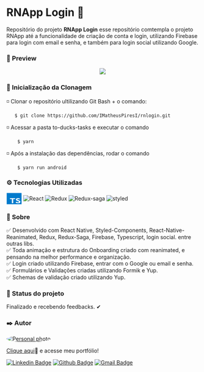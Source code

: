 # RNApp Login 💭

Repositório do projeto **RNApp Login** esse repositório comtempla o projeto RNApp até a funcionalidade de criação de conta e login, utilizando Firebase para login com email e senha, e também para login social utilizando Google.

<h3 id="preview">🎥 Preview</h3>

<div style="display: flex">
&nbsp;&nbsp;&nbsp;&nbsp;&nbsp;&nbsp;&nbsp;&nbsp;&nbsp;&nbsp;&nbsp;&nbsp;&nbsp;&nbsp;&nbsp;&nbsp;&nbsp;&nbsp;&nbsp;&nbsp;
&nbsp;&nbsp;&nbsp;&nbsp;&nbsp;&nbsp;&nbsp;&nbsp;&nbsp;&nbsp;&nbsp;&nbsp;&nbsp;&nbsp;&nbsp;&nbsp;&nbsp;&nbsp;&nbsp;&nbsp;
&nbsp;&nbsp;&nbsp;&nbsp;&nbsp;&nbsp;&nbsp;&nbsp;&nbsp;&nbsp;&nbsp;&nbsp;&nbsp;&nbsp;&nbsp;&nbsp;&nbsp;&nbsp;&nbsp;&nbsp;
<img src="./src/assets/images/loginrnapp.gif" width="40%" heigth="auto">
</div>

<h3 id="acessar-projeto">📁 Inicialização da Clonagem</h3>

◽ Clonar o repositório ultilizando Git Bash + o comando:

       $ git clone https://github.com/IMatheusPiresI/rnlogin.git

◽ Acessar a pasta to-ducks-tasks e executar o comando <br>

        $ yarn

◽ Após a instalação das dependências, rodar o comando  <br>

        $ yarn run android

<h3 id="tecnologias">⚙️ Tecnologias Utilizadas</h3>

<div style="display: inline_block">
  <img align="center" alt="Js" height="30" width="40" src="https://raw.githubusercontent.com/devicons/devicon/master/icons/typescript/typescript-plain.svg">
  <img align="center" alt="React" height="40" width="40" src="https://raw.githubusercontent.com/kristerkari/react-native-svg-transformer/HEAD/images/react-native-logo.png">
  <img align="center" alt="Redux" height="40" width="40" src="https://cdn.worldvectorlogo.com/logos/redux.svg">
  <img align="center" alt="Redux-saga" height="40" width="40" src="https://cdn.worldvectorlogo.com/logos/redux-saga.svg">
  <img align="center" alt="styled" height="30" width="40" src="https://cdn.worldvectorlogo.com/logos/styled-components-1.svg">
</div>

<h3 id="sobre">📍 Sobre</h3>

✅ Desenvolvido com React Native, Styled-Components, React-Native-Reanimated, Redux, Redux-Saga, Firebase, Typescript, login social.  entre outras libs. <br>
✅ Toda animação e estrutura do Onboarding criado com reanimated, e pensando na melhor performance e organização.<br>
✅ Login criado utilizando Firebase, entrar com o Google ou email e senha.<br>
✅ Formulários e Validações criadas utilizando Formik e Yup.<br>
✅ Schemas de validação criado utilizando Yup.<br>

<h3 id="status">📌 Status do projeto</h3>

Finalizado e recebendo feedbacks. ✔

<h3 id="autor">✒️ Autor</h3>

<a href="https://github.com/imatheuspiresi"> <img style="border-radius: 50%;" src="https://avatars.githubusercontent.com/u/84977444?v=4" width="100px;" alt="Personal photo"/> </a>

[Clique aqui](https://matheuspires.vercel.app)🔗 e acesse meu portfólio! <br>

[![Linkedin Badge](https://img.shields.io/badge/LinkedIn-0077B5?style=for-the-badge&logo=linkedin&logoColor=white)](https://www.linkedin.com/in/matheus-pires-87a174211/) [![Github Badge](https://img.shields.io/badge/GitHub-100000?style=for-the-badge&logo=github&logoColor=white)](https://github.com/imatheuspiresi) [![Gmail Badge](https://img.shields.io/badge/Gmail-D14836?style=for-the-badge&logo=gmail&logoColor=white)](mailto:matheuspdsousa@gmail.com)
